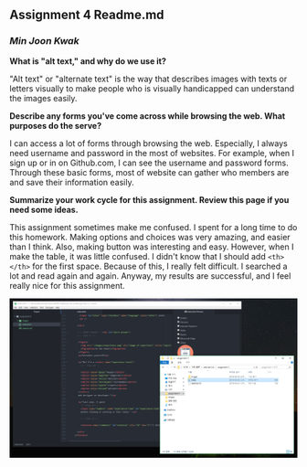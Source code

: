 ## **Assignment 4 Readme.md**
### **_Min Joon Kwak_**

**What is "alt text," and why do we use it?**

"Alt text" or "alternate text" is the way that describes images with texts or letters visually to make people who is visually handicapped can understand the images easily.

**Describe any forms you've come across while browsing the web. What purposes do the serve?**

I can access a lot of forms through browsing the web. Especially, I always need username and password in the most of websites. For example, when I sign up or in on Github.com, I can see the username and password forms. Through these basic forms, most of website can gather who members are and save their information easily.

**Summarize your work cycle for this assignment. Review this page if you need some ideas.**

This assignment sometimes make me confused. I spent for a long time to do this homework. Making options and choices was very amazing, and easier than I think. Also, making button was interesting and easy. However, when I make the table, it was little confused. I didn't know that I should add ```<th></th>``` for the first space. Because of this, I really felt difficult. I searched a lot and read again and again. Anyway, my results are successful, and I feel really nice for this assignment.

![image](./images/screenshot.PNG)
